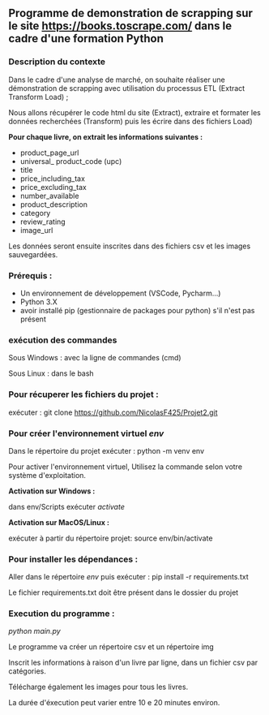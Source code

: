 ## Programme de demonstration de scrapping sur le site https://books.toscrape.com/ dans le cadre d'une formation Python

### Description du contexte

Dans le cadre d'une analyse de marché, on souhaite réaliser une démonstration de scrapping avec utilisation du processus ETL (Extract Transform Load) ;

Nous allons récupérer le code html du site (Extract), extraire et formater les données recherchées (Transform) puis les écrire dans des fichiers Load)

**Pour chaque livre, on extrait les informations suivantes :**
 + product_page_url
 + universal_ product_code (upc)
 + title
 + price_including_tax
 + price_excluding_tax
 + number_available
 + product_description
 + category
 + review_rating
 + image_url

Les données seront ensuite inscrites dans des fichiers csv et les images sauvegardées.

### **Prérequis :** 

+ Un environnement de développement (VSCode, Pycharm...)
+ Python 3.X
+ avoir installé pip (gestionnaire de packages pour python) s'il n'est pas présent

### exécution des commandes

Sous Windows : avec la ligne de commandes (cmd)

Sous Linux : dans le bash

### Pour récuperer les fichiers du projet :

exécuter : git clone https://github.com/NicolasF425/Projet2.git

### Pour créer l'environnement virtuel _env_

Dans le répertoire du projet exécuter : python -m venv env

Pour activer l'environnement virtuel, Utilisez la commande selon votre système d'exploitation.

**Activation sur Windows :**

dans env/Scripts exécuter _activate_

**Activation sur MacOS/Linux :**

exécuter à partir du répertoire projet: source env/bin/activate

### **Pour installer les dépendances :**

Aller dans le répertoire _env_ puis exécuter : pip install -r requirements.txt

Le fichier requirements.txt doit être présent dans le dossier du projet

### **Execution du programme :**

_python main.py_

Le programme va créer un répertoire csv et un répertoire img

Inscrit les informations à raison d'un livre par ligne,  dans un fichier csv par catégories.

Télécharge également les images pour tous les livres.

La durée d'éxecution peut varier entre 10 e 20 minutes environ.




